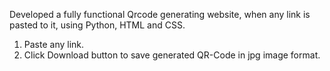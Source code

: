 Developed a fully functional Qrcode generating website, when any link is pasted to it, using Python, HTML and CSS.

1. Paste any link.
2. Click Download button to save generated QR-Code in jpg image format.

